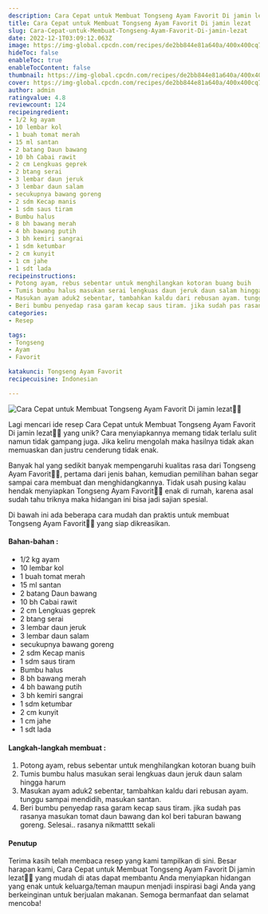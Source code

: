 ```yaml
---
description: Cara Cepat untuk Membuat Tongseng Ayam Favorit Di jamin lezat"
title: Cara Cepat untuk Membuat Tongseng Ayam Favorit Di jamin lezat
slug: Cara-Cepat-untuk-Membuat-Tongseng-Ayam-Favorit-Di-jamin-lezat
date: 2022-12-1T03:09:12.063Z
image: https://img-global.cpcdn.com/recipes/de2bb844e81a640a/400x400cq70/photo.jpg
hideToc: false
enableToc: true
enableTocContent: false
thumbnail: https://img-global.cpcdn.com/recipes/de2bb844e81a640a/400x400cq70/photo.jpg
cover: https://img-global.cpcdn.com/recipes/de2bb844e81a640a/400x400cq70/photo.jpg
author: admin
ratingvalue: 4.8
reviewcount: 124
recipeingredient:
- 1/2 kg ayam
- 10 lembar kol
- 1 buah tomat merah
- 15 ml santan
- 2 batang Daun bawang
- 10 bh Cabai rawit
- 2 cm Lengkuas geprek
- 2 btang serai
- 3 lembar daun jeruk
- 3 lembar daun salam
- secukupnya bawang goreng
- 2 sdm Kecap manis
- 1 sdm saus tiram
- Bumbu halus
- 8 bh bawang merah
- 4 bh bawang putih
- 3 bh kemiri sangrai
- 1 sdm ketumbar
- 2 cm kunyit
- 1 cm jahe
- 1 sdt lada
recipeinstructions:
- Potong ayam, rebus sebentar untuk menghilangkan kotoran buang buih
- Tumis bumbu halus masukan serai lengkuas daun jeruk daun salam hingga harum
- Masukan ayam aduk2 sebentar, tambahkan kaldu dari rebusan ayam. tunggu sampai mendidih, masukan santan.
- Beri bumbu penyedap rasa garam kecap saus tiram. jika sudah pas rasanya masukan tomat daun bawang dan kol beri taburan bawang goreng. Selesai.. rasanya nikmatttt sekali
categories:
- Resep

tags:
- Tongseng
- Ayam
- Favorit

katakunci: Tongseng Ayam Favorit
recipecuisine: Indonesian

---
```


![Cara Cepat untuk Membuat Tongseng Ayam Favorit Di jamin lezat👩‍🍳](https://img-global.cpcdn.com/recipes/de2bb844e81a640a/400x400cq70/photo.jpg)

Lagi mencari ide resep Cara Cepat untuk Membuat Tongseng Ayam Favorit Di jamin lezat👩‍🍳 yang unik? Cara menyiapkannya memang tidak terlalu sulit namun tidak gampang juga. Jika keliru mengolah maka hasilnya tidak akan memuaskan dan justru cenderung tidak enak.

Banyak hal yang sedikit banyak mempengaruhi kualitas rasa dari Tongseng Ayam Favorit👩‍🍳, pertama dari jenis bahan, kemudian pemilihan bahan segar sampai cara membuat dan menghidangkannya. Tidak usah pusing kalau hendak menyiapkan Tongseng Ayam Favorit👩‍🍳 enak di rumah, karena asal sudah tahu triknya maka hidangan ini bisa jadi sajian spesial.

Di bawah ini ada beberapa cara mudah dan praktis untuk membuat Tongseng Ayam Favorit👩‍🍳 yang siap dikreasikan.

<!--inarticleads1-->

#### Bahan-bahan :

- 1/2 kg ayam
- 10 lembar kol
- 1 buah tomat merah
- 15 ml santan
- 2 batang Daun bawang
- 10 bh Cabai rawit
- 2 cm Lengkuas geprek
- 2 btang serai
- 3 lembar daun jeruk
- 3 lembar daun salam
- secukupnya bawang goreng
- 2 sdm Kecap manis
- 1 sdm saus tiram
- Bumbu halus
- 8 bh bawang merah
- 4 bh bawang putih
- 3 bh kemiri sangrai
- 1 sdm ketumbar
- 2 cm kunyit
- 1 cm jahe
- 1 sdt lada

<!--inarticleads2-->

#### Langkah-langkah membuat :

1. Potong ayam, rebus sebentar untuk menghilangkan kotoran buang buih
1. Tumis bumbu halus masukan serai lengkuas daun jeruk daun salam hingga harum
1. Masukan ayam aduk2 sebentar, tambahkan kaldu dari rebusan ayam. tunggu sampai mendidih, masukan santan.
1. Beri bumbu penyedap rasa garam kecap saus tiram. jika sudah pas rasanya masukan tomat daun bawang dan kol beri taburan bawang goreng. Selesai.. rasanya nikmatttt sekali

#### Penutup

Terima kasih telah membaca resep yang kami tampilkan di sini. Besar harapan kami, Cara Cepat untuk Membuat Tongseng Ayam Favorit Di jamin lezat👩‍🍳 yang mudah di atas dapat membantu Anda menyiapkan hidangan yang enak untuk keluarga/teman maupun menjadi inspirasi bagi Anda yang berkeinginan untuk berjualan makanan. Semoga bermanfaat dan selamat mencoba!